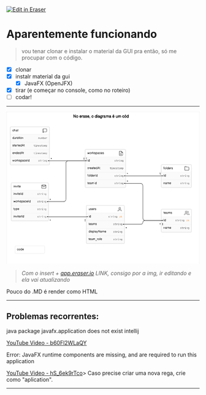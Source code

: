 <p><a target="_blank" href="https://app.eraser.io/workspace/PEQQ91QNfUeVDsmeXmHm" id="edit-in-eraser-github-link"><img alt="Edit in Eraser" src="https://firebasestorage.googleapis.com/v0/b/second-petal-295822.appspot.com/o/images%2Fgithub%2FOpen%20in%20Eraser.svg?alt=media&amp;token=968381c8-a7e7-472a-8ed6-4a6626da5501"></a></p>

# Aparentemente funcionando
>   vou tenar clonar e instalar o material da GUI pra então, só me procupar com o código.  

- [x] clonar
- [x] instalr material da gui
    - [x] JavaFX (OpenJFX)
- [x] tirar (e começar no console, como no roteiro)
- [ ] codar!
---

![Figure 1](/.eraser/PEQQ91QNfUeVDsmeXmHm___ibsr7NFOmZXGn92bwac608CiSpo2___---figure---6JaNrQInv4yUz54IR9vXb---figure---EoJEKHR0pPdZ5BhRRCUEiQ.png "Figure 1")



>  _Com o insert + _[﻿app.eraser.io](https://app.eraser.io/)_ LINK, consigo por a img, ir editando e ela vai atualizando_ 

Pouco do .MD é render como HTML

---

## Problemas recorrentes:
java package javafx.application does not exist intellij

[﻿YouTube Video - b60Fl2WLaQY](https://www.youtube.com/watch?v=b60Fl2WLaQY) 

Error: JavaFX runtime components are missing, and are required to run this application

[﻿YouTube Video - hS_6ek9rTco](https://www.youtube.com/watch?v=hS_6ek9rTco)> Caso precise criar uma nova rega, crie como "aplication".

---




<!--- Eraser file: https://app.eraser.io/workspace/PEQQ91QNfUeVDsmeXmHm --->